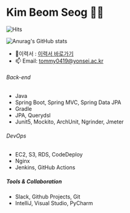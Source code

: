 # Kim Beom Seog 👨‍💻
![Hits](https://hits.seeyoufarm.com/api/count/incr/badge.svg?url=https%3A%2F%2Fgithub.com%2FBeomSeogKim%2FBeomSeogKim&count_bg=%2379C83D&title_bg=%23555555&icon=&icon_color=%23E7E7E7&title=hits&edge_flat=false)

![Anurag's GitHub stats](https://github-readme-stats.vercel.app/api?username=BeomSeogKim&show_icons=true&theme=merko)

- 📃이력서 : [이력서 바로가기](https://github.com/BeomSeogKim/portfolio)
- 📫 Email: tommy0419@yonsei.ac.kr


###### Back-end
- Java
- Spring Boot, Spring MVC, Spring Data JPA
- Gradle
- JPA, Querydsl
- Junit5, Mockito, ArchUnit, Ngrinder, Jmeter

###### DevOps
- EC2, S3, RDS, CodeDeploy
- Nginx
- Jenkins, GitHub Actions

##### Tools & Collaboration
- Slack, Github Projects, Git
- IntelliJ, Visual Studio, PyCharm


<!-- [![Solved.ac Profile](http://mazassumnida.wtf/api/v2/generate_badge?boj=kbs4520)](https://solved.ac/kbs4520/) -->

<!--
**BeomSeogKim/BeomSeogKim** is a ✨ _special_ ✨ repository because its `README.md` (this file) appears on your GitHub profile.

Here are some ideas to get you started:

- 🔭 I’m currently working on ...
- 🌱 I’m currently learning ...
- 👯 I’m looking to collaborate on ...
- 🤔 I’m looking for help with ...
- 💬 Ask me about ...
- 📫 How to reach me: ...
- 😄 Pronouns: ...
- ⚡ Fun fact: ...
-->
